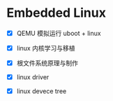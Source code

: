 # Embedded Linux

- [x] QEMU 模拟运行 uboot + linux
- [x] linux 内核学习与移植
- [x] 根文件系统原理与制作
- [x] linux driver
- [x] linux devece tree

